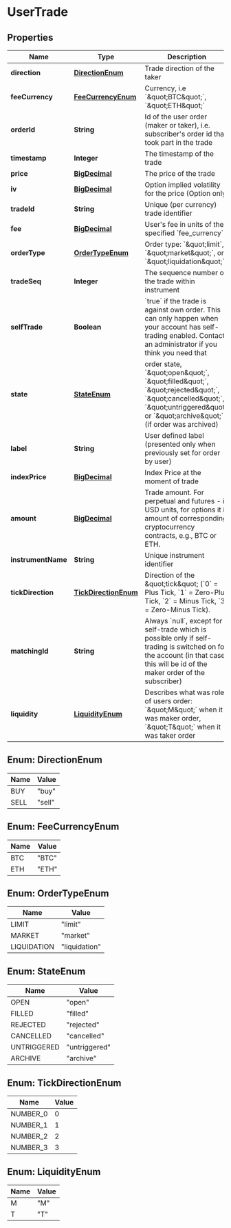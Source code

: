 

# UserTrade

## Properties

Name | Type | Description | Notes
------------ | ------------- | ------------- | -------------
**direction** | [**DirectionEnum**](#DirectionEnum) | Trade direction of the taker | 
**feeCurrency** | [**FeeCurrencyEnum**](#FeeCurrencyEnum) | Currency, i.e &#x60;\&quot;BTC\&quot;&#x60;, &#x60;\&quot;ETH\&quot;&#x60; | 
**orderId** | **String** | Id of the user order (maker or taker), i.e. subscriber&#39;s order id that took part in the trade | 
**timestamp** | **Integer** | The timestamp of the trade | 
**price** | [**BigDecimal**](BigDecimal.md) | The price of the trade | 
**iv** | [**BigDecimal**](BigDecimal.md) | Option implied volatility for the price (Option only) |  [optional]
**tradeId** | **String** | Unique (per currency) trade identifier | 
**fee** | [**BigDecimal**](BigDecimal.md) | User&#39;s fee in units of the specified &#x60;fee_currency&#x60; | 
**orderType** | [**OrderTypeEnum**](#OrderTypeEnum) | Order type: &#x60;\&quot;limit&#x60;, &#x60;\&quot;market\&quot;&#x60;, or &#x60;\&quot;liquidation\&quot;&#x60; |  [optional]
**tradeSeq** | **Integer** | The sequence number of the trade within instrument | 
**selfTrade** | **Boolean** | &#x60;true&#x60; if the trade is against own order. This can only happen when your account has self-trading enabled. Contact an administrator if you think you need that | 
**state** | [**StateEnum**](#StateEnum) | order state, &#x60;\&quot;open\&quot;&#x60;, &#x60;\&quot;filled\&quot;&#x60;, &#x60;\&quot;rejected\&quot;&#x60;, &#x60;\&quot;cancelled\&quot;&#x60;, &#x60;\&quot;untriggered\&quot;&#x60; or &#x60;\&quot;archive\&quot;&#x60; (if order was archived) | 
**label** | **String** | User defined label (presented only when previously set for order by user) |  [optional]
**indexPrice** | [**BigDecimal**](BigDecimal.md) | Index Price at the moment of trade | 
**amount** | [**BigDecimal**](BigDecimal.md) | Trade amount. For perpetual and futures - in USD units, for options it is amount of corresponding cryptocurrency contracts, e.g., BTC or ETH. | 
**instrumentName** | **String** | Unique instrument identifier | 
**tickDirection** | [**TickDirectionEnum**](#TickDirectionEnum) | Direction of the \&quot;tick\&quot; (&#x60;0&#x60; &#x3D; Plus Tick, &#x60;1&#x60; &#x3D; Zero-Plus Tick, &#x60;2&#x60; &#x3D; Minus Tick, &#x60;3&#x60; &#x3D; Zero-Minus Tick). | 
**matchingId** | **String** | Always &#x60;null&#x60;, except for a self-trade which is possible only if self-trading is switched on for the account (in that case this will be id of the maker order of the subscriber) | 
**liquidity** | [**LiquidityEnum**](#LiquidityEnum) | Describes what was role of users order: &#x60;\&quot;M\&quot;&#x60; when it was maker order, &#x60;\&quot;T\&quot;&#x60; when it was taker order |  [optional]



## Enum: DirectionEnum

Name | Value
---- | -----
BUY | &quot;buy&quot;
SELL | &quot;sell&quot;



## Enum: FeeCurrencyEnum

Name | Value
---- | -----
BTC | &quot;BTC&quot;
ETH | &quot;ETH&quot;



## Enum: OrderTypeEnum

Name | Value
---- | -----
LIMIT | &quot;limit&quot;
MARKET | &quot;market&quot;
LIQUIDATION | &quot;liquidation&quot;



## Enum: StateEnum

Name | Value
---- | -----
OPEN | &quot;open&quot;
FILLED | &quot;filled&quot;
REJECTED | &quot;rejected&quot;
CANCELLED | &quot;cancelled&quot;
UNTRIGGERED | &quot;untriggered&quot;
ARCHIVE | &quot;archive&quot;



## Enum: TickDirectionEnum

Name | Value
---- | -----
NUMBER_0 | 0
NUMBER_1 | 1
NUMBER_2 | 2
NUMBER_3 | 3



## Enum: LiquidityEnum

Name | Value
---- | -----
M | &quot;M&quot;
T | &quot;T&quot;



